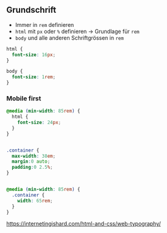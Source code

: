 ##


## Grundschrift
* Immer in `rem` definieren
* `html` mit `px` oder `%` definieren → Grundlage für `rem`
* `body` und alle anderen Schriftgrössen in `rem`

```css
html {
  font-size: 16px;
}

body {
  font-size: 1rem;
}
```

### Mobile first

```css
@media (min-width: 85rem) {
  html {
    font-size: 24px;
  }
}
```




```css

.container {
  max-width: 38em;
  margin:0 auto;
  padding:0 2.5%;
}


@media (min-width: 85rem) {
  .container {
    width: 65rem;
  }
}

```



https://internetingishard.com/html-and-css/web-typography/
